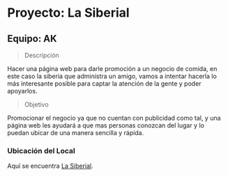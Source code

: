# Proyecto: La Siberial
## Equipo: AK


> Descripción

Hacer una página web para darle promoción a un negocio de comida, en este caso la siberia que administra un amigo, vamos a intentar hacerla lo más interesante posible para captar la atención de la gente y poder apoyarlos.

> Objetivo

Promocionar el negocio ya que no cuentan con publicidad como tal, y una página web les ayudará a que mas personas conozcan del lugar y lo puedan ubicar de una manera sencilla y rápida.

### **Ubicación del Local**

Aquí se encuentra [La Siberial](https://maps.app.goo.gl/6TXuh4N9G5e2TtdDA).
